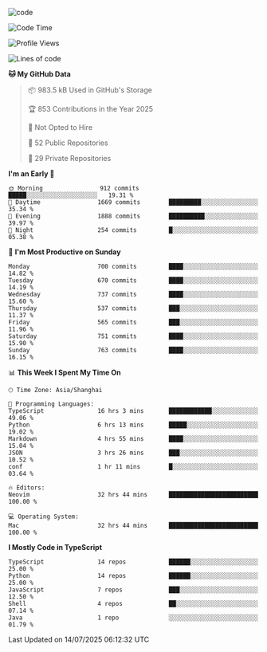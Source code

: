 
<!--
**liuyaanng/liuyaanng** is a ✨ _special_ ✨ repository because its `README.md` (this file) appears on your GitHub profile.

Here are some ideas to get you started:

- 🔭 I’m currently working on ...
- 🌱 I’m currently learning ...
- 👯 I’m looking to collaborate on ...
- 🤔 I’m looking for help with ...
- 💬 Ask me about ...
- 📫 How to reach me: ...
- 😄 Pronouns: ...
- ⚡ Fun fact: ...
-->


![code](https://cdn.jsdelivr.net/gh/liuyaanng/liuyaanng@1.0/code.gif) 

<!--START_SECTION:waka-->
![Code Time](http://img.shields.io/badge/Code%20Time-1%2C657%20hrs%206%20mins-blue)

![Profile Views](http://img.shields.io/badge/Profile%20Views-0-blue)

![Lines of code](https://img.shields.io/badge/From%20Hello%20World%20I%27ve%20Written-25.9%20million%20lines%20of%20code-blue)

**🐱 My GitHub Data** 

> 📦 983.5 kB Used in GitHub's Storage 
 > 
> 🏆 853 Contributions in the Year 2025
 > 
> 🚫 Not Opted to Hire
 > 
> 📜 52 Public Repositories 
 > 
> 🔑 29 Private Repositories 
 > 
**I'm an Early 🐤** 

```text
🌞 Morning                912 commits         █████░░░░░░░░░░░░░░░░░░░░   19.31 % 
🌆 Daytime                1669 commits        █████████░░░░░░░░░░░░░░░░   35.34 % 
🌃 Evening                1888 commits        ██████████░░░░░░░░░░░░░░░   39.97 % 
🌙 Night                  254 commits         █░░░░░░░░░░░░░░░░░░░░░░░░   05.38 % 
```
📅 **I'm Most Productive on Sunday** 

```text
Monday                   700 commits         ████░░░░░░░░░░░░░░░░░░░░░   14.82 % 
Tuesday                  670 commits         ████░░░░░░░░░░░░░░░░░░░░░   14.19 % 
Wednesday                737 commits         ████░░░░░░░░░░░░░░░░░░░░░   15.60 % 
Thursday                 537 commits         ███░░░░░░░░░░░░░░░░░░░░░░   11.37 % 
Friday                   565 commits         ███░░░░░░░░░░░░░░░░░░░░░░   11.96 % 
Saturday                 751 commits         ████░░░░░░░░░░░░░░░░░░░░░   15.90 % 
Sunday                   763 commits         ████░░░░░░░░░░░░░░░░░░░░░   16.15 % 
```


📊 **This Week I Spent My Time On** 

```text
🕑︎ Time Zone: Asia/Shanghai

💬 Programming Languages: 
TypeScript               16 hrs 3 mins       ████████████░░░░░░░░░░░░░   49.06 % 
Python                   6 hrs 13 mins       █████░░░░░░░░░░░░░░░░░░░░   19.02 % 
Markdown                 4 hrs 55 mins       ████░░░░░░░░░░░░░░░░░░░░░   15.04 % 
JSON                     3 hrs 26 mins       ███░░░░░░░░░░░░░░░░░░░░░░   10.52 % 
conf                     1 hr 11 mins        █░░░░░░░░░░░░░░░░░░░░░░░░   03.64 % 

🔥 Editors: 
Neovim                   32 hrs 44 mins      █████████████████████████   100.00 % 

💻 Operating System: 
Mac                      32 hrs 44 mins      █████████████████████████   100.00 % 
```

**I Mostly Code in TypeScript** 

```text
TypeScript               14 repos            ██████░░░░░░░░░░░░░░░░░░░   25.00 % 
Python                   14 repos            ██████░░░░░░░░░░░░░░░░░░░   25.00 % 
JavaScript               7 repos             ███░░░░░░░░░░░░░░░░░░░░░░   12.50 % 
Shell                    4 repos             ██░░░░░░░░░░░░░░░░░░░░░░░   07.14 % 
Java                     1 repo              ░░░░░░░░░░░░░░░░░░░░░░░░░   01.79 % 
```




 Last Updated on 14/07/2025 06:12:32 UTC
<!--END_SECTION:waka-->
